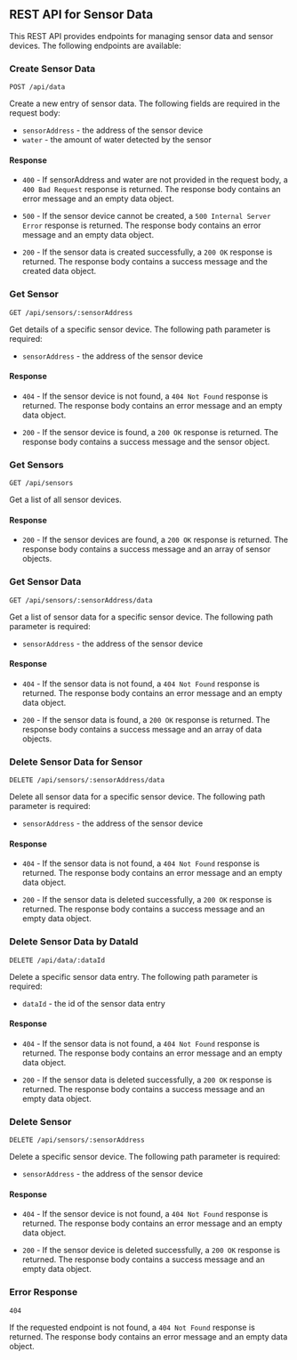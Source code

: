 ## REST API for Sensor Data

This REST API provides endpoints for managing sensor data and sensor devices. The following endpoints are available:

### Create Sensor Data

`POST /api/data`

Create a new entry of sensor data. The following fields are required in the request body:

- `sensorAddress` - the address of the sensor device
- `water` - the amount of water detected by the sensor

#### Response

- `400` - If sensorAddress and water are not provided in the request body, a `400 Bad Request` response is returned. The response body contains an error message and an empty data object.

- `500` - If the sensor device cannot be created, a `500 Internal Server Error` response is returned. The response body contains an error message and an empty data object.

- `200` - If the sensor data is created successfully, a `200 OK` response is returned. The response body contains a success message and the created data object.

### Get Sensor

`GET /api/sensors/:sensorAddress`

Get details of a specific sensor device. The following path parameter is required:

- `sensorAddress` - the address of the sensor device

#### Response

- `404` - If the sensor device is not found, a `404 Not Found` response is returned. The response body contains an error message and an empty data object.

- `200` - If the sensor device is found, a `200 OK` response is returned. The response body contains a success message and the sensor object.

### Get Sensors

`GET /api/sensors`

Get a list of all sensor devices.

#### Response

- `200` - If the sensor devices are found, a `200 OK` response is returned. The response body contains a success message and an array of sensor objects.

### Get Sensor Data

`GET /api/sensors/:sensorAddress/data`

Get a list of sensor data for a specific sensor device. The following path parameter is required:

- `sensorAddress` - the address of the sensor device

#### Response

- `404` - If the sensor data is not found, a `404 Not Found` response is returned. The response body contains an error message and an empty data object.

- `200` - If the sensor data is found, a `200 OK` response is returned. The response body contains a success message and an array of data objects.

### Delete Sensor Data for Sensor

`DELETE /api/sensors/:sensorAddress/data`

Delete all sensor data for a specific sensor device. The following path parameter is required:

- `sensorAddress` - the address of the sensor device

#### Response

- `404` - If the sensor data is not found, a `404 Not Found` response is returned. The response body contains an error message and an empty data object.

- `200` - If the sensor data is deleted successfully, a `200 OK` response is returned. The response body contains a success message and an empty data object.

### Delete Sensor Data by DataId

`DELETE /api/data/:dataId`

Delete a specific sensor data entry. The following path parameter is required:

- `dataId` - the id of the sensor data entry

#### Response

- `404` - If the sensor data is not found, a `404 Not Found` response is returned. The response body contains an error message and an empty data object.

- `200` - If the sensor data is deleted successfully, a `200 OK` response is returned. The response body contains a success message and an empty data object.

### Delete Sensor

`DELETE /api/sensors/:sensorAddress`

Delete a specific sensor device. The following path parameter is required:

- `sensorAddress` - the address of the sensor device

#### Response

- `404` - If the sensor device is not found, a `404 Not Found` response is returned. The response body contains an error message and an empty data object.

- `200` - If the sensor device is deleted successfully, a `200 OK` response is returned. The response body contains a success message and an empty data object.

### Error Response

`404`

If the requested endpoint is not found, a `404 Not Found` response is returned. The response body contains an error message and an empty data object.
